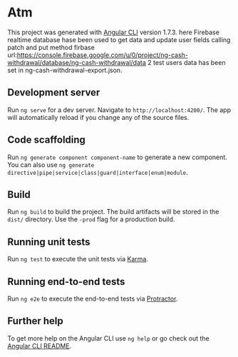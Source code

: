 # Atm

This project was generated with [Angular CLI](https://github.com/angular/angular-cli) version 1.7.3.
here Firebase realtime database hase been used to get data and update user fields calling patch and put method
firbase url:https://console.firebase.google.com/u/0/project/ng-cash-withdrawal/database/ng-cash-withdrawal/data
2 test users data has been set in ng-cash-withdrawal-export.json.

## Development server

Run `ng serve` for a dev server. Navigate to `http://localhost:4200/`. The app will automatically reload if you change any of the source files.

## Code scaffolding

Run `ng generate component component-name` to generate a new component. You can also use `ng generate directive|pipe|service|class|guard|interface|enum|module`.

## Build

Run `ng build` to build the project. The build artifacts will be stored in the `dist/` directory. Use the `-prod` flag for a production build.

## Running unit tests

Run `ng test` to execute the unit tests via [Karma](https://karma-runner.github.io).

## Running end-to-end tests

Run `ng e2e` to execute the end-to-end tests via [Protractor](http://www.protractortest.org/).

## Further help

To get more help on the Angular CLI use `ng help` or go check out the [Angular CLI README](https://github.com/angular/angular-cli/blob/master/README.md).
